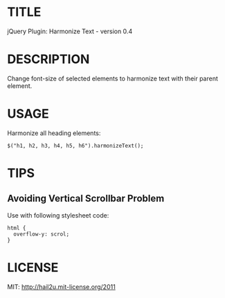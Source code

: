 TITLE
=====

jQuery Plugin: Harmonize Text - version 0.4


DESCRIPTION
===========

Change font-size of selected elements to harmonize text with their
parent element.


USAGE
=====

Harmonize all heading elements:

    $("h1, h2, h3, h4, h5, h6").harmonizeText();


TIPS
====

Avoiding Vertical Scrollbar Problem
-----------------------------------

Use with following stylesheet code:

    html {
      overflow-y: scrol;
    }


LICENSE
=======

MIT: http://hail2u.mit-license.org/2011
